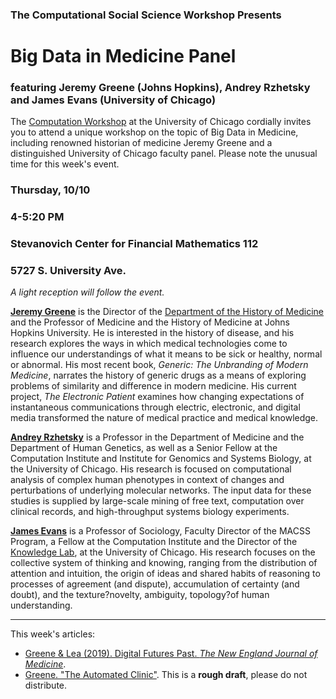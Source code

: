 ### The Computational Social Science Workshop Presents

# Big Data in Medicine Panel
###  featuring Jeremy Greene (Johns Hopkins), Andrey Rzhetsky and James Evans (University of Chicago)


The [Computation Workshop](https://macss.uchicago.edu/content/computation-workshop) at the University of Chicago cordially invites you to attend a unique workshop on the topic of Big Data in Medicine, including renowned historian of medicine Jeremy Greene and a distinguished University of Chicago faculty panel. Please note the unusual time for this week's event.


### Thursday, 10/10
### 4-5:20 PM 
### Stevanovich Center for Financial Mathematics 112
### 5727 S. University Ave.

*A light reception will follow the event.*

[**Jeremy Greene**](https://www.hopkinshistoryofmedicine.org/content/jeremy-greene) is the Director of the [Department of the History of Medicine](http://www.hopkinshistoryofmedicine.org/) and the Professor of Medicine and the History of Medicine at Johns Hopkins University. He is interested in the history of disease, and his research explores the ways in which medical technologies come to influence our understandings of what it means to be sick or healthy, normal or abnormal. His most recent book, *Generic: The Unbranding of Modern Medicine*, narrates the history of generic drugs as a means of exploring problems of similarity and difference in modern medicine. His current project, *The Electronic Patient* examines how changing expectations of instantaneous communications through electric, electronic, and digital media transformed the nature of medical practice and medical knowledge.  

[**Andrey Rzhetsky**](https://www.knowledgelab.org/people/detail/andrey_rzhetsky/) is a Professor in the Department of Medicine and the Department of Human Genetics, as well as a Senior Fellow at the Computation Institute and Institute for Genomics and Systems Biology, at the University of Chicago. His research is focused on computational analysis of complex human phenotypes in context of changes and perturbations of underlying molecular networks. The input data for these studies is supplied by large-scale mining of free text, computation over clinical records, and high-throughput systems biology experiments.


[**James Evans**](https://macss.uchicago.edu/directory/james-evans) is a Professor of Sociology, Faculty Director of the MACSS Program, a Fellow at the Computation Institute and the Director of the [Knowledge Lab](http://knowledgelab.org), at the University of Chicago. His research focuses on the collective system of thinking and knowing, ranging from the distribution of attention and intuition, the origin of ideas and shared habits of reasoning to processes of agreement (and dispute), accumulation of certainty (and doubt), and the texture?novelty, ambiguity, topology?of human understanding.

---

This week's articles:
-  [Greene & Lea (2019). Digital Futures Past. *The New England Journal of Medicine*](https://github.com/uchicago-computation-workshop/Fall2019/blob/master/10-10_Big%20Data%20In%20Medicine/Greene%20%26%20Lea%20(2019).pdf).
- [Greene. "The Automated Clinic"](https://github.com/uchicago-computation-workshop/Fall2019/blob/master/10-10_Big%20Data%20In%20Medicine/Greene%E2%80%94Automated%20Clinic%20(Draft).pdf). This is a **rough draft**, please do not distribute.


